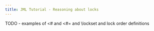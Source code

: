 ```yaml
---
title: JML Tutorial - Reasoning about locks
---
```


TODO - examples of <# and <#= and \lockset and lock order definitions



